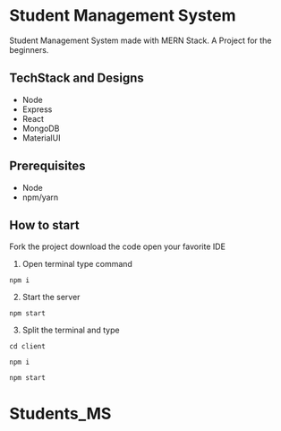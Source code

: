 # Student Management System
Student Management System made with MERN Stack. A Project for the beginners.
## TechStack and Designs
- Node
- Express
- React
- MongoDB
- MaterialUI

## Prerequisites
- Node
- npm/yarn

## How to start
Fork the project download the code open your favorite IDE

1. Open terminal type command

``` 
npm i
```

2. Start the server

```
npm start
```

3. Split the terminal and type
```
cd client
```
``` 
npm i
```
```
npm start
```


# Students_MS
